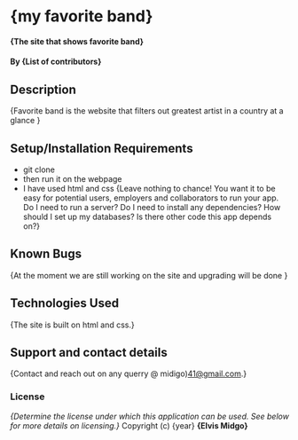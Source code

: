 # {my favorite band}
#### {The site that shows favorite band}
#### By **{List of contributors}**
## Description
{Favorite band is the website that filters out greatest artist in a country at a glance }
## Setup/Installation Requirements
* git clone
* then run it on the webpage
* I have used html and css
{Leave nothing to chance! You want it to be easy for potential users, employers and collaborators to run your app. Do I need to run a server? Do I need to install any dependencies? How should I set up my databases? Is there other code this app depends on?}
## Known Bugs
{At the moment we are still working on the site and upgrading will be done }
## Technologies Used
{The site is built on html and css.}
## Support and contact details
{Contact and reach out on any querry @ midigo)41@gmail.com.}
### License
*{Determine the license under which this application can be used.  See below for more details on licensing.}*
Copyright (c) {year} **{Elvis Midgo}**